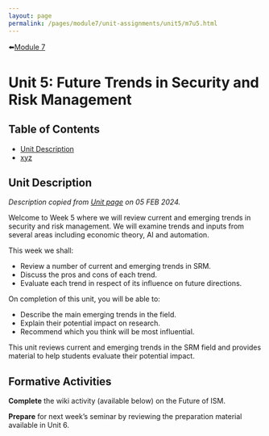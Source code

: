 ```yaml
---
layout: page
permalink: /pages/module7/unit-assignments/unit5/m7u5.html
---
```


⬅️[Module 7](/pages/module7.html)

# Unit 5: Future Trends in Security and Risk Management

## Table of Contents

- [Unit Description](#unit-description)
- [xyz](/pages/module6/unit-assignments/unit5/xyz)

## Unit Description

*Description copied from [Unit page](https://www.my-course.co.uk/course/view.php?id=11272&section=11) on 05 FEB 2024.*

Welcome to Week 5 where we will review current and emerging trends in security and risk management. We will examine trends and inputs from several areas including economic theory, AI and automation.

This week we shall:
- Review a number of current and emerging trends in SRM.
- Discuss the pros and cons of each trend.
- Evaluate each trend in respect of its influence on future directions.

On completion of this unit, you will be able to:
- Describe the main emerging trends in the field.
- Explain their potential impact on research.
- Recommend which you think will be most influential.

This unit reviews current and emerging trends in the SRM field and provides material to help students evaluate their potential impact.

## Formative Activities

**Complete** the wiki activity (available below) on the Future of ISM.

**Prepare** for next week’s seminar by reviewing the preparation material available in Unit 6.
